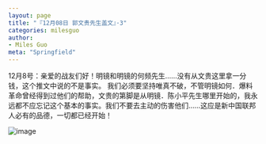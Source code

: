 ```yaml
---
layout: page
title: "『12月08日 郭文贵先生盖文』·3"
categories: milesguo
author:
- Miles Guo
meta: "Springfield"
---
```


12月8号：亲爱的战友们好！明镜和明镜的何频先生……没有从文贵这里拿一分钱，这个推文中说的不是事实。 我们必须要坚持唯真不破，不管明镜如何．爆料革命曾经得到过他们的帮助，文贵的第脚是从明镜．陈小平先生哪里开始的，我永远都不应忘记这个基本的事实。我们不要去主动的伤害他们……这应是新中国联邦人必有的品德，一切都已经开始！

![image](../../../../image/milesguo/2020_12_08_Miles_Guo_Getter_3_1.png)
